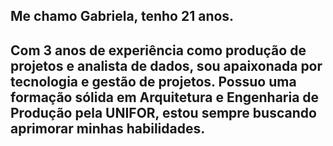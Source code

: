 ## Me chamo Gabriela, tenho 21 anos. 
## Com 3 anos de experiência como produção de projetos e analista de dados, sou apaixonada por tecnologia e gestão de projetos. Possuo uma formação sólida em Arquitetura e Engenharia de Produção pela UNIFOR, estou sempre buscando aprimorar minhas habilidades.
